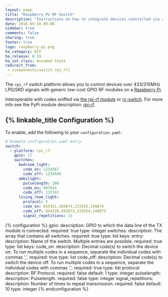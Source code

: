```yaml
---
layout: page
title: "Raspberry Pi RF Switch"
description: "Instructions on how to integrate devices controlled via codes sent with low-cost GPIO RF modules on a Raspberry Pi into Home Assistant as a switch."
date: 2016-05-10 09:00
sidebar: true
comments: false
sharing: true
footer: true
logo: raspberry-pi.png
ha_category: DIY
ha_release: 0.19
ha_iot_class: Assumed State
redirect_from:
 - /components/switch.rpi_rf/
---
```


The `rpi_rf` switch platform allows you to control devices over 433/315MHz LPD/SRD signals with generic low-cost GPIO RF modules on a [Raspberry Pi](https://www.raspberrypi.org/).

Interoperable with codes sniffed via [the rpi-rf module](https://pypi.python.org/pypi/rpi-rf) or [rc-switch](https://github.com/sui77/rc-switch).
For more info see the PyPi module description: [rpi-rf](https://pypi.python.org/pypi/rpi-rf).

## {% linkable_title Configuration %}

To enable, add the following to your `configuration.yaml`:

```yaml
# Example configuration.yaml entry
switch:
  - platform: rpi_rf
    gpio: 17
    switches:
      bedroom_light:
        code_on: 1234567
        code_off: 1234568
      ambilight:
        pulselength: 200
        code_on: 987654
        code_off: 133742
      living_room_light:
        protocol: 5
        code_on: 654321,565874,233555,149874
        code_off: 654320,565873,233554,149873
        signal_repetitions: 15
```

{% configuration %}
gpio:
  description: GPIO to which the data line of the TX module is connected.
  required: true
  type: integer
switches:
  description: The array that contains all switches.
  required: true
  type: list
  keys:
    entry:
      description: Name of the switch. Multiple entries are possible.
      required: true
      type: list
      keys:
        code_on:
          description: Decimal code(s) to switch the device on. To run multiple codes in a sequence, separate the individual codes with commas ','.
          required: true
          type: list
        code_off:
          description: Decimal code(s) to switch the device off. To run multiple codes in a sequence, separate the individual codes with commas ','.
          required: true
          type: list
        protocol:
          description: RF Protocol.
          required: false
          default: 1
          type: integer
        pulselength:
          description: Pulselength.
          required: false
          type: integer
        signal_repetitions:
          description: Number of times to repeat transmission.
          required: false
          default: 10
          type: integer
{% endconfiguration %}
